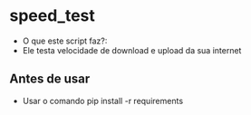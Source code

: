 # speed_test

+ O que este script faz?:
+ Ele testa velocidade de download e upload da sua internet

## Antes de usar
+ Usar o comando pip install -r requirements
